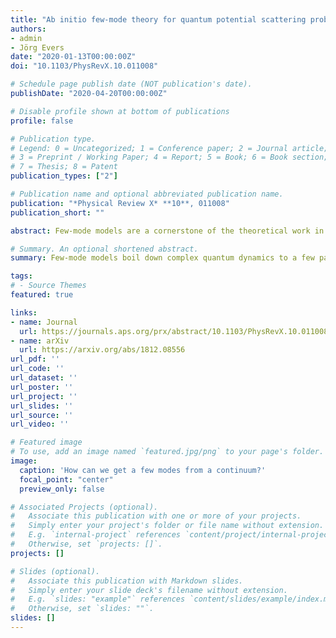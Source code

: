 ```yaml
---
title: "Ab initio few-mode theory for quantum potential scattering problems"
authors:
- admin
- Jörg Evers
date: "2020-01-13T00:00:00Z"
doi: "10.1103/PhysRevX.10.011008"

# Schedule page publish date (NOT publication's date).
publishDate: "2020-04-20T00:00:00Z"

# Disable profile shown at bottom of publications
profile: false

# Publication type.
# Legend: 0 = Uncategorized; 1 = Conference paper; 2 = Journal article;
# 3 = Preprint / Working Paper; 4 = Report; 5 = Book; 6 = Book section;
# 7 = Thesis; 8 = Patent
publication_types: ["2"]

# Publication name and optional abbreviated publication name.
publication: "*Physical Review X* **10**, 011008"
publication_short: ""

abstract: Few-mode models are a cornerstone of the theoretical work in quantum optics, with the famous single-mode Jaynes-Cummings model being only the most prominent example. In this work, we develop an *ab initio* few-mode theory, a framework connecting few-mode system-bath models to *ab initio* methods. We first present a method to derive exact few-mode Hamiltonians for noninteracting quantum potential scattering problems and demonstrate how to rigorously reconstruct the scattering matrix from such few-mode Hamiltonians. We show that, upon inclusion of a background scattering contribution, an *ab initio* version of the well-known input-output formalism is equivalent to standard scattering theory. On the basis of these exact results for noninteracting systems, we construct an effective few-mode expansion scheme for interacting theories, which allows us to extract the relevant degrees of freedom from a continuum in an open quantum system. As a whole, our results demonstrate that few-mode as well as input-output models can be extended to a general class of problems and open up the associated toolbox to be applied to various platforms and extreme regimes. We outline differences of the *ab initio* results to standard model assumptions, which may lead to qualitatively different effects in certain regimes. The formalism is exemplified in various simple physical scenarios. In the process, we provide a proof of concept of the method, demonstrate important properties of the expansion scheme, and exemplify new features in extreme regimes.

# Summary. An optional shortened abstract.
summary: Few-mode models boil down complex quantum dynamics to a few parameters. Our work expands such models to a full-fledged theory, allowing applications in more extreme regimes.

tags:
# - Source Themes
featured: true

links:
- name: Journal
  url: https://journals.aps.org/prx/abstract/10.1103/PhysRevX.10.011008
- name: arXiv
  url: https://arxiv.org/abs/1812.08556
url_pdf: ''
url_code: ''
url_dataset: ''
url_poster: ''
url_project: ''
url_slides: ''
url_source: ''
url_video: ''

# Featured image
# To use, add an image named `featured.jpg/png` to your page's folder. 
image:
  caption: 'How can we get a few modes from a continuum?'
  focal_point: "center"
  preview_only: false

# Associated Projects (optional).
#   Associate this publication with one or more of your projects.
#   Simply enter your project's folder or file name without extension.
#   E.g. `internal-project` references `content/project/internal-project/index.md`.
#   Otherwise, set `projects: []`.
projects: []

# Slides (optional).
#   Associate this publication with Markdown slides.
#   Simply enter your slide deck's filename without extension.
#   E.g. `slides: "example"` references `content/slides/example/index.md`.
#   Otherwise, set `slides: ""`.
slides: []
---
```


<!-- {{% alert note %}}
Click the *Cite* button above to demo the feature to enable visitors to import publication metadata into their reference management software.
{{% /alert %}}

{{% alert note %}}
Click the *Slides* button above to demo Academic's Markdown slides feature.
{{% /alert %}}

Supplementary notes can be added here, including [code and math](https://sourcethemes.com/academic/docs/writing-markdown-latex/). -->
